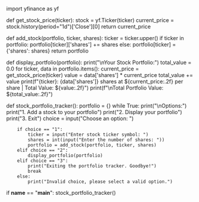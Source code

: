 import yfinance as yf

def get_stock_price(ticker):
    stock = yf.Ticker(ticker)
    current_price = stock.history(period="1d")['Close'][0]
    return current_price

def add_stock(portfolio, ticker, shares):
    ticker = ticker.upper()
    if ticker in portfolio:
        portfolio[ticker]['shares'] += shares
    else:
        portfolio[ticker] = {'shares': shares}
    return portfolio

def display_portfolio(portfolio):
    print("\nYour Stock Portfolio:")
    total_value = 0.0
    for ticker, data in portfolio.items():
        current_price = get_stock_price(ticker)
        value = data['shares'] * current_price
        total_value += value
        print(f"{ticker}: {data['shares']} shares at ${current_price:.2f} per share | Total Value: ${value:.2f}")
    print(f"\nTotal Portfolio Value: ${total_value:.2f}")

def stock_portfolio_tracker():
    portfolio = {}
    while True:
        print("\nOptions:")
        print("1. Add a stock to your portfolio")
        print("2. Display your portfolio")
        print("3. Exit")
        choice = input("Choose an option: ")

        if choice == "1":
            ticker = input("Enter stock ticker symbol: ")
            shares = int(input("Enter the number of shares: "))
            portfolio = add_stock(portfolio, ticker, shares)
        elif choice == "2":
            display_portfolio(portfolio)
        elif choice == "3":
            print("Exiting the portfolio tracker. Goodbye!")
            break
        else:
            print("Invalid choice, please select a valid option.")

if __name__ == "__main__":
    stock_portfolio_tracker()

